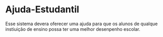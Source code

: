 # Ajuda-Estudantil
Esse sistema devera oferecer uma ajuda para que os alunos de qualque instiuição de ensino possa ter uma melhor desenpenho escolar.
